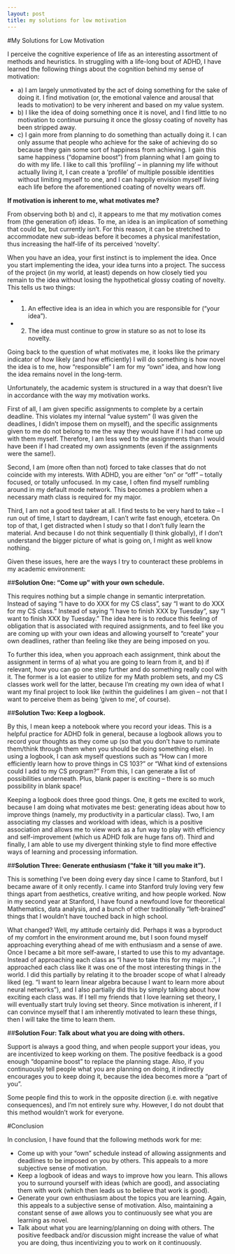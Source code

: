 ```yaml
---
layout: post
title: my solutions for low motivation
---
```


#My Solutions for Low Motivation

I perceive the cognitive experience of life as an interesting assortment of methods and heuristics. In struggling with a life-long bout of ADHD, I have learned the following things about the cognition behind my sense of motivation:

+ a) I am largely unmotivated by the act of doing something for the sake of doing it. I find motivation (or, the emotional valence and arousal that leads to motivation) to be very inherent and based on my value system.
+ b)	I like the idea of doing something once it is novel, and I find little to no motivation to continue pursuing it once the glossy coating of novelty has been stripped away.
+ c)	I gain more from planning to do something than actually doing it. I can only assume that people who achieve for the sake of achieving do so because they gain some sort of happiness from achieving. I gain this same happiness (“dopamine boost”) from planning what I am going to do with my life. I like to call this ‘profiling’ – in planning my life without actually living it, I can create a ‘profile’ of multiple possible identities without limiting myself to one, and I can happily envision myself living each life before the aforementioned coating of novelty wears off.

**If motivation is inherent to me, what motivates me?**

From observing both b) and c), it appears to me that my motivation comes from (the generation of) ideas. To me, an idea is an implication of something that could be, but currently isn’t. For this reason, it can be stretched to accommodate new sub-ideas before it becomes a physical manifestation, thus increasing the half-life of its perceived ‘novelty’.

When you have an idea, your first instinct is to implement the idea. Once you start implementing the idea, your idea turns into a project. The success of the project (in my world, at least) depends on how closely tied you remain to the idea without losing the hypothetical glossy coating of novelty. This tells us two things:
+ 1)	An effective idea is an idea in which you are responsible for (“your idea”).
+ 2)	The idea must continue to grow in stature so as not to lose its novelty.

Going back to the question of what motivates me, it looks like the primary indicator of how likely (and how efficiently) I will do something is how novel the idea is to me, how “responsible” I am for my “own” idea, and how long the idea remains novel in the long-term.

Unfortunately, the academic system is structured in a way that doesn’t live in accordance with the way my motivation works.

First of all, I am given specific assignments to complete by a certain deadline. This violates my internal “value system” (I was given the deadlines, I didn’t impose them on myself), and the specific assignments given to me do not belong to me the way they would have if I had come up with them myself. Therefore, I am less wed to the assignments than I would have been if I had created my own assignments (even if the assignments were the same!).

Second, I am (more often than not) forced to take classes that do not coincide with my interests. With ADHD, you are either “on” or “off” – totally focused, or totally unfocused. In my case, I often find myself rumbling around in my default mode network. This becomes a problem when a necessary math class is required for my major.

Third, I am not a good test taker at all. I find tests to be very hard to take – I run out of time, I start to daydream, I can’t write fast enough, etcetera. On top of that, I get distracted when I study so that I don’t fully learn the material. And because I do not think sequentially (I think globally), if I don’t understand the bigger picture of what is going on, I might as well know nothing.

Given these issues, here are the ways I try to counteract these problems in my academic environment:

##**Solution One: “Come up” with your own schedule.**

This requires nothing but a simple change in semantic interpretation. Instead of saying “I have to do XXX for my CS class”, say “I want to do XXX for my CS class.” Instead of saying “I have to finish XXX by Tuesday”, say “I want to finish XXX by Tuesday.” The idea here is to reduce this feeling of obligation that is associated with required assignments, and to feel like you are coming up with your own ideas and allowing yourself to “create” your own deadlines, rather than feeling like they are being imposed on you.

To further this idea, when you approach each assignment, think about the assignment in terms of a) what you are going to learn from it, and b) if relevant, how you can go one step further and do something really cool with it. The former is a lot easier to utilize for my Math problem sets, and my CS classes work well for the latter, because I’m creating my own idea of what I want my final project to look like (within the guidelines I am given – not that I want to perceive them as being ‘given to me’, of course).

##**Solution Two: Keep a logbook.**

By this, I mean keep a notebook where you record your ideas. This is a helpful practice for ADHD folk in general, because a logbook allows you to record your thoughts as they come up (so that you don’t have to ruminate them/think through them when you should be doing something else). In using a logbook, I can ask myself questions such as “How can I more efficiently learn how to prove things in CS 103?” or “What kind of extensions could I add to my CS program?” From this, I can generate a list of possibilities underneath. Plus, blank paper is exciting – there is so much possibility in blank space!

Keeping a logbook does three good things. One, it gets me excited to work, because I am doing what motivates me best: generating ideas about how to improve things (namely, my productivity in a particular class). Two, I am associating my classes and workload with ideas, which is a positive association and allows me to view work as a fun way to play with efficiency and self-improvement (which us ADHD folk are huge fans of). Third and finally, I am able to use my divergent thinking style to find more effective ways of learning and processing information.

##**Solution Three: Generate enthusiasm (“fake it ‘till you make it”).**

This is something I’ve been doing every day since I came to Stanford, but I became aware of it only recently. I came into Stanford truly loving very few things apart from aesthetics, creative writing, and how people worked. Now in my second year at Stanford, I have found a newfound love for theoretical Mathematics, data analysis, and a bunch of other traditionally “left-brained” things that I wouldn’t have touched back in high school.

What changed? Well, my attitude certainly did. Perhaps it was a byproduct of my comfort in the environment around me, but I soon found myself approaching everything ahead of me with enthusiasm and a sense of awe. Once I became a bit more self-aware, I started to use this to my advantage. Instead of approaching each class as “I have to take this for my major…”, I approached each class like it was one of the most interesting things in the world. I did this partially by relating it to the broader scope of what I already liked (eg. “I want to learn linear algebra because I want to learn more about neural networks”), and I also partially did this by simply talking about how exciting each class was. If I tell my friends that I love learning set theory, I will eventually start truly loving set theory. Since motivation is inherent, if I can convince myself that I am inherently motivated to learn these things, then I will take the time to learn them.

##**Solution Four: Talk about what you are doing with others.**

Support is always a good thing, and when people support your ideas, you are incentivized to keep working on them. The positive feedback is a good enough “dopamine boost” to replace the planning stage. Also, if you continuously tell people what you are planning on doing, it indirectly encourages you to keep doing it, because the idea becomes more a “part of you”.

Some people find this to work in the opposite direction (i.e. with negative consequences), and I’m not entirely sure why. However, I do not doubt that this method wouldn’t work for everyone.

#Conclusion

In conclusion, I have found that the following methods work for me:

+ Come up with your “own” schedule instead of allowing assignments and deadlines to be imposed on you by others. This appeals to a more subjective sense of motivation.
+ Keep a logbook of ideas and ways to improve how you learn. This allows you to surround yourself with ideas (which are good), and associating them with work (which then leads us to believe that work is good).
+ Generate your own enthusiasm about the topics you are learning. Again, this appeals to a subjective sense of motivation. Also, maintaining a constant sense of awe allows you to continuously see what you are learning as novel.
+ Talk about what you are learning/planning on doing with others. The positive feedback and/or discussion might increase the value of what you are doing, thus incentivizing you to work on it continuously.
